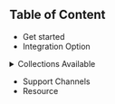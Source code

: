 ## Table of Content
- Get started
- Integration Option

<details>
<summary>Collections Available</summary>

    - Nigeria
    - Ghana
    - Kenya
    - Rwanda
    - Uganda
    - Francophone Africa
</details>

- Support Channels
- Resource